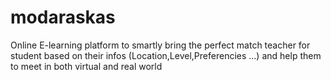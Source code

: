 # modaraskas


Online E-learning platform to smartly bring  the perfect match teacher for student based on their infos 
(Location,Level,Preferencies ...) and help them to meet in both virtual and real world 
